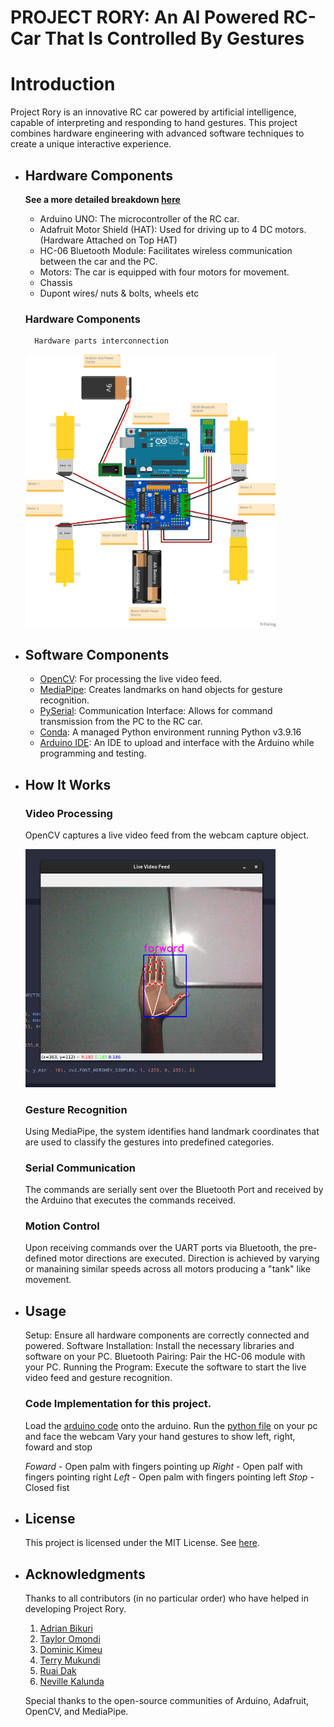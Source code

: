# PROJECT RORY: An AI Powered RC-Car That Is Controlled By Gestures

# Introduction

Project Rory is an innovative RC car powered by artificial intelligence, capable of interpreting and responding to hand gestures. This project combines hardware engineering with advanced software techniques to create a unique interactive experience.

- ## Hardware Components
    **See a more detailed breakdown [here](./hardware_parts.xlsx)**

    - Arduino UNO: The microcontroller of the RC car.
    - Adafruit Motor Shield (HAT): Used for driving up to 4 DC motors. (Hardware Attached on Top HAT)
    - HC-06 Bluetooth Module: Facilitates wireless communication between the car and the PC.
    - Motors: The car is equipped with four motors for movement.
    - Chassis
    - Dupont wires/ nuts & bolts, wheels etc
    ### Hardware Components
        Hardware parts interconnection
    <div style="text-align: centre;">
    <img src="./design/design_schematic_bb.png" width="400px">
    </div>

- ## Software Components

    - [OpenCV](https://opencv.org/): For processing the live video feed.
    - [MediaPipe](https://developers.google.com/mediapipe): Creates landmarks on hand objects for gesture recognition.
    - [PySerial](https://pypi.org/project/pyserial/): Communication Interface: Allows for command transmission from the PC to the RC car.
    - [Conda](https://docs.conda.io/projects/conda/en/stable/user-guide/getting-started.html): A managed Python environment running Python v3.9.16
    - [Arduino IDE](https://www.arduino.cc/en/software): An IDE to upload and interface with the Arduino while programming and testing.



- ## How It Works

    ### Video Processing 
    OpenCV captures a live video feed from the webcam capture object.
    <div style="text-align: centre;">
    <img src="./design/CNN Model Classify.png" width="400px">
    </div>

    ### Gesture Recognition
    Using MediaPipe, the system identifies hand landmark coordinates that are used to classify the gestures into predefined categories.
    
    ### Serial Communication
    The commands are serially sent over the Bluetooth Port and received by the Arduino that executes the commands received.

    ### Motion Control
    Upon receiving commands over the UART ports via Bluetooth, the pre-defined motor directions are executed.
    Direction is achieved by varying or manaining similar speeds across all motors producing a "tank" like movement.

- ## Usage

    Setup: Ensure all hardware components are correctly connected and powered.
    Software Installation: Install the necessary libraries and software on your PC.
    Bluetooth Pairing: Pair the HC-06 module with your PC.
    Running the Program: Execute the software to start the live video feed and gesture recognition.

    ### Code Implementation for this project.
    Load the [arduino code](./run_ard.ino) onto the arduino.
    Run the [python file](./run.py) on your pc and face the webcam
    Vary your hand gestures to show left, right, foward and stop

    *Foward* -  Open palm with fingers pointing up
    *Right*  -  Open palf with fingers pointing right
    *Left*   -  Open palm with fingers pointing left
    *Stop*   -  Closed fist
 
- ## License

  This project is licensed under the MIT License. See [here](./LICENSE).

- ## Acknowledgments

  Thanks to all contributors (in no particular order) who have helped in developing Project Rory.
  1. [Adrian Bikuri](https://github.com/AdrianMunene)
  1. [Taylor Omondi](https://github.com/Taylor-Omondi-Odhiambo)
  1. [Dominic Kimeu](https://github.com/kimeudom)
  1. [Terry Mukundi](https://github.com/SonnyKundi)
  1. [Ruai Dak](https://github.com/ruai-dak)
  1. [Neville Kalunda](https://github.com/kalundaah)

  Special thanks to the open-source communities of Arduino, Adafruit, OpenCV, and MediaPipe.